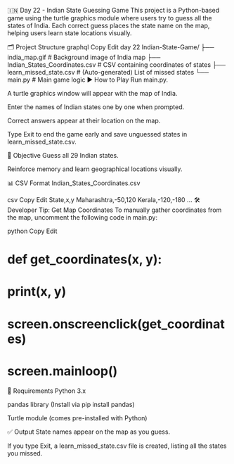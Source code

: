 🇮🇳 Day 22 - Indian State Guessing Game
This project is a Python-based game using the turtle graphics module where users try to guess all the states of India. Each correct guess places the state name on the map, helping users learn state locations visually.

🗂️ Project Structure
graphql
Copy
Edit
day 22 Indian-State-Game/
├── india_map.gif                  # Background image of India map
├── Indian_States_Coordinates.csv # CSV containing coordinates of states
├── learn_missed_state.csv        # (Auto-generated) List of missed states
└── main.py                       # Main game logic
▶️ How to Play
Run main.py.

A turtle graphics window will appear with the map of India.

Enter the names of Indian states one by one when prompted.

Correct answers appear at their location on the map.

Type Exit to end the game early and save unguessed states in learn_missed_state.csv.

🧠 Objective
Guess all 29 Indian states.

Reinforce memory and learn geographical locations visually.

📊 CSV Format
Indian_States_Coordinates.csv

csv
Copy
Edit
State,x,y
Maharashtra,-50,120
Kerala,-120,-180
...
🛠️ Developer Tip: Get Map Coordinates
To manually gather coordinates from the map, uncomment the following code in main.py:

python
Copy
Edit
# def get_coordinates(x, y):
#     print(x, y)
# screen.onscreenclick(get_coordinates)
# screen.mainloop()
🧾 Requirements
Python 3.x

pandas library (Install via pip install pandas)

Turtle module (comes pre-installed with Python)

✅ Output
State names appear on the map as you guess.

If you type Exit, a learn_missed_state.csv file is created, listing all the states you missed.


